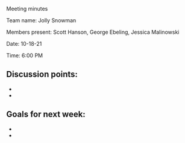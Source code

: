 Meeting minutes

Team name: Jolly Snowman

Members present: Scott Hanson, George Ebeling, Jessica Malinowski

Date: 10-18-21

Time: 6:00 PM

Discussion points:
-
-
-

Goals for next week:
-
-
-
